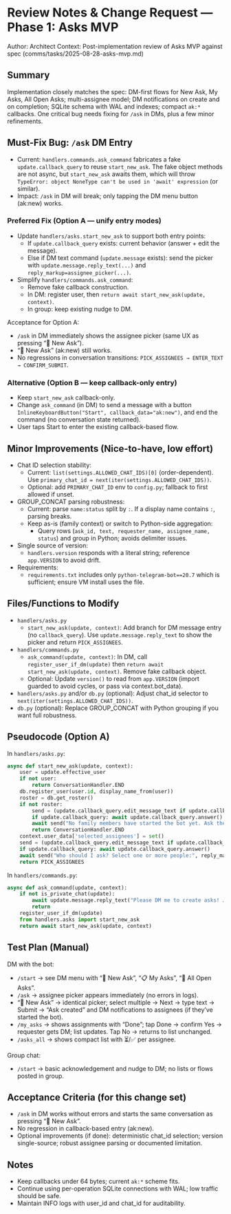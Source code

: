 # Review Notes & Change Request — Phase 1: Asks MVP

Author: Architect
Context: Post-implementation review of Asks MVP against spec (comms/tasks/2025-08-28-asks-mvp.md)

## Summary
Implementation closely matches the spec: DM-first flows for New Ask, My Asks, All Open Asks; multi-assignee model; DM notifications on create and on completion; SQLite schema with WAL and indexes; compact `ak:*` callbacks. One critical bug needs fixing for `/ask` in DMs, plus a few minor refinements.

## Must-Fix Bug: `/ask` DM Entry
- Current: `handlers.commands.ask_command` fabricates a fake `update.callback_query` to reuse `start_new_ask`. The fake object methods are not async, but `start_new_ask` awaits them, which will throw `TypeError: object NoneType can't be used in 'await' expression` (or similar).
- Impact: `/ask` in DM will break; only tapping the DM menu button (ak:new) works.

### Preferred Fix (Option A — unify entry modes)
- Update `handlers/asks.start_new_ask` to support both entry points:
  - If `update.callback_query` exists: current behavior (answer + edit the message).
  - Else if DM text command (`update.message` exists): send the picker with `update.message.reply_text(...)` and `reply_markup=assignee_picker(...)`.
- Simplify `handlers/commands.ask_command`:
  - Remove fake callback construction.
  - In DM: register user, then `return await start_new_ask(update, context)`.
  - In group: keep existing nudge to DM.

Acceptance for Option A:
- `/ask` in DM immediately shows the assignee picker (same UX as pressing “📝 New Ask”).
- “📝 New Ask” (ak:new) still works.
- No regressions in conversation transitions: `PICK_ASSIGNEES → ENTER_TEXT → CONFIRM_SUBMIT`.

### Alternative (Option B — keep callback-only entry)
- Keep `start_new_ask` callback-only.
- Change `ask_command` (in DM) to send a message with a button `InlineKeyboardButton("Start", callback_data="ak:new")`, and end the command (no conversation state returned).
- User taps Start to enter the existing callback-based flow.

## Minor Improvements (Nice-to-have, low effort)
- Chat ID selection stability:
  - Current: `list(settings.ALLOWED_CHAT_IDS)[0]` (order-dependent). Use `primary_chat_id = next(iter(settings.ALLOWED_CHAT_IDS))`.
  - Optional: add `PRIMARY_CHAT_ID` env to `config.py`; fallback to first allowed if unset.
- GROUP_CONCAT parsing robustness:
  - Current: parse `name:status` split by `:`. If a display name contains `:`, parsing breaks.
  - Keep as-is (family context) or switch to Python-side aggregation:
    - Query rows (`ask_id, text, requester_name, assignee_name, status`) and group in Python; avoids delimiter issues.
- Single source of version:
  - `handlers.version` responds with a literal string; reference `app.VERSION` to avoid drift.
- Requirements:
  - `requirements.txt` includes only `python-telegram-bot==20.7` which is sufficient; ensure VM install uses the file.

## Files/Functions to Modify
- `handlers/asks.py`
  - `start_new_ask(update, context)`: Add branch for DM message entry (no `callback_query`). Use `update.message.reply_text` to show the picker and return `PICK_ASSIGNEES`.
- `handlers/commands.py`
  - `ask_command(update, context)`: In DM, call `register_user_if_dm(update)` then `return await start_new_ask(update, context)`. Remove fake callback object.
  - Optional: Update `version()` to read from `app.VERSION` (import guarded to avoid cycles, or pass via context.bot_data).
- `handlers/asks.py` and/or `db.py` (optional): Adjust chat_id selector to `next(iter(settings.ALLOWED_CHAT_IDS))`.
- `db.py` (optional): Replace GROUP_CONCAT with Python grouping if you want full robustness.

## Pseudocode (Option A)
In `handlers/asks.py`:
```python
async def start_new_ask(update, context):
    user = update.effective_user
    if not user:
        return ConversationHandler.END
    db.register_user(user.id, display_name_from(user))
    roster = db.get_roster()
    if not roster:
        send = (update.callback_query.edit_message_text if update.callback_query else update.message.reply_text)
        if update.callback_query: await update.callback_query.answer()
        await send("No family members have started the bot yet. Ask them to send /start to the bot first!")
        return ConversationHandler.END
    context.user_data['selected_assignees'] = set()
    send = (update.callback_query.edit_message_text if update.callback_query else update.message.reply_text)
    if update.callback_query: await update.callback_query.answer()
    await send("Who should I ask? Select one or more people:", reply_markup=assignee_picker(roster, set()))
    return PICK_ASSIGNEES
```

In `handlers/commands.py`:
```python
async def ask_command(update, context):
    if not is_private_chat(update):
        await update.message.reply_text("Please DM me to create asks! …")
        return
    register_user_if_dm(update)
    from handlers.asks import start_new_ask
    return await start_new_ask(update, context)
```

## Test Plan (Manual)
DM with the bot:
- `/start` → see DM menu with “📝 New Ask”, “📋 My Asks”, “👀 All Open Asks”.
- `/ask` → assignee picker appears immediately (no errors in logs).
- “📝 New Ask” → identical picker; select multiple → Next → type text → Submit → “Ask created” and DM notifications to assignees (if they’ve started the bot).
- `/my_asks` → shows assignments with “Done”; tap Done → confirm Yes → requester gets DM; list updates. Tap No → returns to list unchanged.
- `/asks_all` → shows compact list with ⏳/✅ per assignee.

Group chat:
- `/start` → basic acknowledgement and nudge to DM; no lists or flows posted in group.

## Acceptance Criteria (for this change set)
- `/ask` in DM works without errors and starts the same conversation as pressing “📝 New Ask”.
- No regression in callback-based entry (ak:new).
- Optional improvements (if done): deterministic chat_id selection; version single-source; robust assignee parsing or documented limitation.

## Notes
- Keep callbacks under 64 bytes; current `ak:*` scheme fits.
- Continue using per-operation SQLite connections with WAL; low traffic should be safe.
- Maintain INFO logs with user_id and chat_id for auditability.

